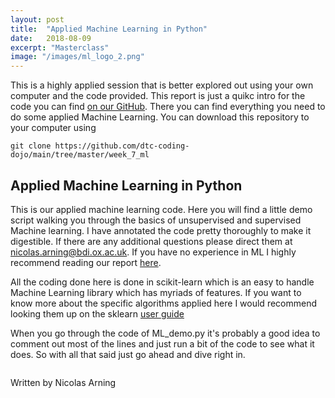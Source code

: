 ```yaml
---
layout: post
title:  "Applied Machine Learning in Python"
date:   2018-08-09
excerpt: "Masterclass"
image: "/images/ml_logo_2.png"
---
```


This is a highly applied session that is better explored out using your own computer and the code provided. This report is just a quikc intro for the code you can find [on our GitHub](https://github.com/dtc-coding-dojo/main/blob/master/week_7_ml/ML_demo.py). There you can find everything you need to do some applied Machine Learning. You can download this repository to your computer using 
```
git clone https://github.com/dtc-coding-dojo/main/tree/master/week_7_ml
```



## Applied Machine Learning in Python
This is our applied machine learning code. Here you will find a little demo script walking you through the basics of unsupervised and supervised Machine learning. I have annotated the code pretty thoroughly to make it digestible. If there are any additional questions please direct them at nicolas.arning@bdi.ox.ac.uk. If you have no experience in ML I highly recommend reading our report [here](https://dtc-coding-dojo.github.io/main//blog/Machine_Learning_for_Beginners/). 

All the coding done here is done in scikit-learn which is an easy to handle Machine Learning library which has myriads of features. If you want to know more about the specific algorithms applied here I would recommend looking them up on the sklearn [user guide](http://scikit-learn.org/stable/user_guide.html)

When you go through the code of ML_demo.py it's probably a good idea to comment out most of the lines and just run a bit of the code to see what it does. So with all that said just go ahead and dive right in.

 
<p style="text-align:center;"> <img class="center" src="{{ "ml_logo.png" | absolute_url }}" alt="" /> </p>


Written by Nicolas Arning

